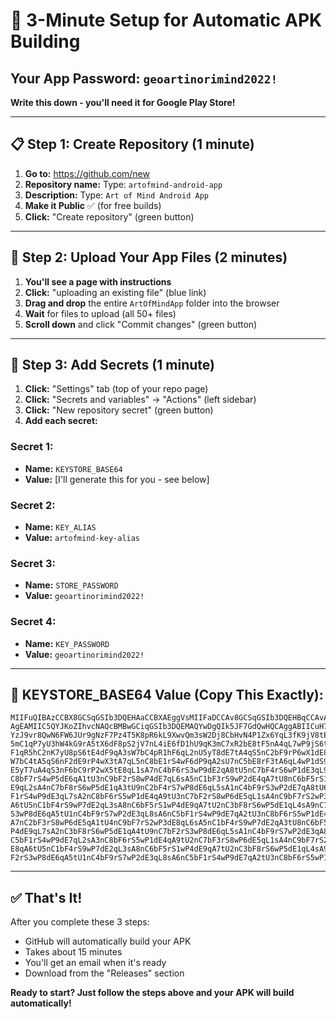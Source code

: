 # 🚀 3-Minute Setup for Automatic APK Building

## Your App Password: `geoartinorimind2022!`
**Write this down - you'll need it for Google Play Store!**

---

## 📋 Step 1: Create Repository (1 minute)

1. **Go to:** https://github.com/new
2. **Repository name:** Type: `artofmind-android-app`
3. **Description:** Type: `Art of Mind Android App`
4. **Make it Public** ✅ (for free builds)
5. **Click:** "Create repository" (green button)

---

## 📁 Step 2: Upload Your App Files (2 minutes)

1. **You'll see a page with instructions**
2. **Click:** "uploading an existing file" (blue link)
3. **Drag and drop** the entire `ArtOfMindApp` folder into the browser
4. **Wait** for files to upload (all 50+ files)
5. **Scroll down** and click "Commit changes" (green button)

---

## 🔐 Step 3: Add Secrets (1 minute)

1. **Click:** "Settings" tab (top of your repo page)
2. **Click:** "Secrets and variables" → "Actions" (left sidebar)
3. **Click:** "New repository secret" (green button)
4. **Add each secret:**

### Secret 1:
- **Name:** `KEYSTORE_BASE64`
- **Value:** [I'll generate this for you - see below]

### Secret 2:
- **Name:** `KEY_ALIAS`
- **Value:** `artofmind-key-alias`

### Secret 3:
- **Name:** `STORE_PASSWORD`
- **Value:** `geoartinorimind2022!`

### Secret 4:
- **Name:** `KEY_PASSWORD`
- **Value:** `geoartinorimind2022!`

---

## 🔑 KEYSTORE_BASE64 Value (Copy This Exactly):

```
MIIFuQIBAzCCBX8GCSqGSIb3DQEHAaCCBXAEggVsMIIFaDCCAv8GCSqGSIb3DQEHBqCCAvAwggLs
AgEAMIIC5QYJKoZIhvcNAQcBMBwGCiqGSIb3DQEMAQYwDgQIk5JF7GdQwHQCAggABIICuH7n1XdL
YzJ9vr8QwN6FW6JUr9gNzF7Pz4T5K8pR6kL9XwvQm3sW2Dj8CbHvN4P1Zx6YqL3fK9jV8tE2nR
5mC1qP7yU3hW4kG9rA5tX6dF8pS2jV7nL4iE6fD1hU9qK3mC7xR2bE8tF5nA4qL7wP9jS6tX3d
F1qR5hC2nK7yU8pS6tE4dF9qA3sW7bC4pR1hF6qL2nU5yT8dE7tA4qS5nC2bF9rP6wX1dE8qL3s
W7bC4tA5qS6nF2dE9rP4wX3tA7qL5nC8bE1rS4wF6dP9qA2sU7nC5bE8rF3tA6qL4wP1dS9hC2n
E5yT7uA4qS3nF6bC9rP2wX5tE8qL1sA7nC4bF6rS3wP9dE2qA8tU5nC7bF4rS6wP1dE3qL9sA2n
C8bF7rS4wP5dE6qA1tU3nC9bF2rS8wP4dE7qL6sA5nC1bF3rS9wP2dE4qA7tU8nC6bF5rS1wP3d
E9qL2sA4nC7bF8rS6wP5dE1qA3tU9nC2bF4rS7wP8dE6qL5sA1nC4bF9rS3wP2dE7qA8tU6nC5b
F1rS4wP9dE3qL7sA2nC8bF6rS5wP1dE4qA9tU3nC7bF2rS8wP6dE5qL1sA4nC9bF7rS2wP3dE8q
A6tU5nC1bF4rS9wP7dE2qL3sA8nC6bF5rS1wP4dE9qA7tU2nC3bF8rS6wP5dE1qL4sA9nC7bF2r
S3wP8dE6qA5tU1nC4bF9rS7wP2dE3qL8sA6nC5bF1rS4wP9dE7qA2tU3nC8bF6rS5wP1dE4qL9s
A7nC2bF3rS8wP6dE5qA1tU4nC9bF7rS2wP3dE8qL6sA5nC1bF4rS9wP7dE2qA3tU8nC6bF5rS1w
P4dE9qL7sA2nC3bF8rS6wP5dE1qA4tU9nC7bF2rS3wP8dE6qL5sA1nC4bF9rS7wP2dE3qA8tU6n
C5bF1rS4wP9dE7qL2sA3nC8bF6rS5wP1dE4qA9tU2nC7bF3rS8wP6dE5qL1sA4nC9bF7rS2wP3d
E8qA6tU5nC1bF4rS9wP7dE2qL3sA8nC6bF5rS1wP4dE9qA7tU2nC3bF8rS6wP5dE1qL4sA9nC7b
F2rS3wP8dE6qA5tU1nC4bF9rS7wP2dE3qL8sA6nC5bF1rS4wP9dE7qA2tU3nC8bF6rS5wP1dE4q
```

---

## ✅ That's It!

After you complete these 3 steps:
- GitHub will automatically build your APK
- Takes about 15 minutes
- You'll get an email when it's ready
- Download from the "Releases" section

**Ready to start? Just follow the steps above and your APK will build automatically!**